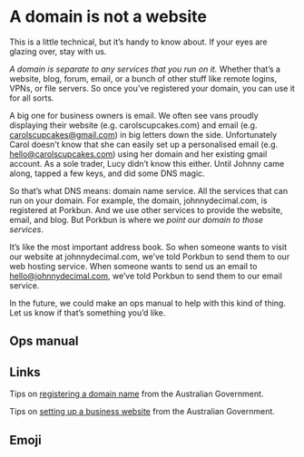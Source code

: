 # A domain is not a website

This is a little technical, but it’s handy to know about. If your eyes are glazing over, stay with us.

_A domain is separate to any services that you run on it._ Whether that’s a website, blog, forum, email, or a bunch of other stuff like remote logins, VPNs, or file servers. So once you’ve registered your domain, you can use it for all sorts.

A big one for business owners is email. We often see vans proudly displaying their website (e.g. carolscupcakes.com) and email (e.g. carolscupcakes@gmail.com) in big letters down the side. Unfortunately Carol doesn’t know that she can easily set up a personalised email (e.g. hello@carolscupcakes.com) using her domain and her existing gmail account. As a sole trader, Lucy didn’t know this either. Until Johnny came along, tapped a few keys, and did some DNS magic.

So that’s what DNS means: domain name service. All the services that can run on your domain. For example, the domain, johnnydecimal.com, is registered at Porkbun. And we use other services to provide the website, email, and blog. But Porkbun is where we _point our domain to those services_.

It’s like the most important address book. So when someone wants to visit our website at johnnydecimal.com, we’ve told Porkbun to send them to our web hosting service. When someone wants to send us an email to hello@johnnydecimal.com, we’ve told Porkbun to send them to our email service.

In the future, we could make an ops manual to help with this kind of thing. Let us know if that’s something you’d like.

## Ops manual

## Links

Tips on [registering a domain name](https://business.gov.au/online-and-digital/business-website/register-a-domain-name) from the Australian Government.

Tips on [setting up a business website](https://business.gov.au/online-and-digital/business-website/set-up-a-business-website) from the Australian Government.

## Emoji

